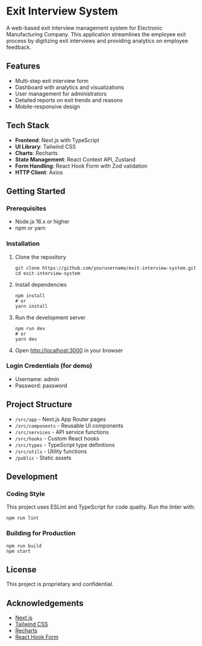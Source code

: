 # Exit Interview System

A web-based exit interview management system for Electronic Manufacturing Company. This application streamlines the employee exit process by digitizing exit interviews and providing analytics on employee feedback.

## Features

- Multi-step exit interview form
- Dashboard with analytics and visualizations
- User management for administrators
- Detailed reports on exit trends and reasons
- Mobile-responsive design

## Tech Stack

- **Frontend**: Next.js with TypeScript
- **UI Library**: Tailwind CSS
- **Charts**: Recharts
- **State Management**: React Context API, Zustand
- **Form Handling**: React Hook Form with Zod validation
- **HTTP Client**: Axios

## Getting Started

### Prerequisites

- Node.js 16.x or higher
- npm or yarn

### Installation

1. Clone the repository
   ```
   git clone https://github.com/yourusername/exit-interview-system.git
   cd exit-interview-system
   ```

2. Install dependencies
   ```
   npm install
   # or
   yarn install
   ```

3. Run the development server
   ```
   npm run dev
   # or
   yarn dev
   ```

4. Open [http://localhost:3000](http://localhost:3000) in your browser

### Login Credentials (for demo)

- Username: admin
- Password: password

## Project Structure

- `/src/app` - Next.js App Router pages
- `/src/components` - Reusable UI components
- `/src/services` - API service functions
- `/src/hooks` - Custom React hooks
- `/src/types` - TypeScript type definitions
- `/src/utils` - Utility functions
- `/public` - Static assets

## Development

### Coding Style

This project uses ESLint and TypeScript for code quality. Run the linter with:

```
npm run lint
```

### Building for Production

```
npm run build
npm start
```

## License

This project is proprietary and confidential.

## Acknowledgements

- [Next.js](https://nextjs.org/)
- [Tailwind CSS](https://tailwindcss.com/)
- [Recharts](https://recharts.org/)
- [React Hook Form](https://react-hook-form.com/)
